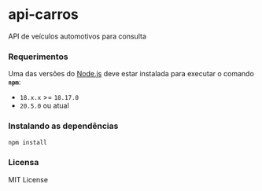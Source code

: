 # api-carros
API de veículos automotivos para consulta

### Requerimentos

Uma das versões do [Node.js](https://nodejs.org/en/download/) deve estar instalada para executar o comando **`npm`**:

* `18.x.x` >= `18.17.0`
* `20.5.0` ou atual

### Instalando as dependências

```bash
npm install
```

### Licensa

MIT License
